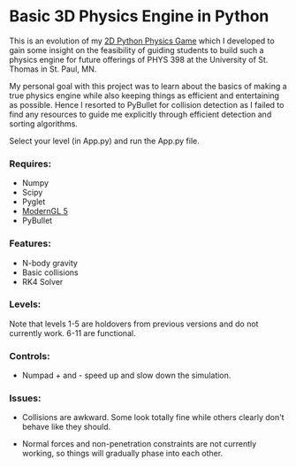 # Basic 3D Physics Engine in Python

This is an evolution of my [2D Python Physics Game](https://github.com/johnmwalker/Basic-2D-Physics-Game-in-Python) which I developed to gain some insight on the feasibility of guiding students to build such a physics engine for future offerings of PHYS 398 at the University of St. Thomas in St. Paul, MN.

My personal goal with this project was to learn about the basics of making a true physics engine while also keeping things as efficient and entertaining as possible. Hence I resorted to PyBullet for collision detection as I failed to find any resources to guide me explicitly through efficient detection and sorting algorithms.

Select your level (in App.py) and run the App.py file.

### Requires:

* Numpy
* Scipy
* Pyglet
* [ModernGL 5](https://github.com/cprogrammer1994/ModernGL)
* PyBullet

### Features: 

* N-body gravity
* Basic collisions
* RK4 Solver

### Levels: 

Note that levels 1-5 are holdovers from previous versions and do not currently work.
6-11 are functional.

### Controls: 

* Numpad + and - speed up and slow down the simulation.
    
### Issues:

* Collisions are awkward. Some look totally fine while others clearly don't behave like they should.

* Normal forces and non-penetration constraints are not currently working, so things will gradually phase into each other.


